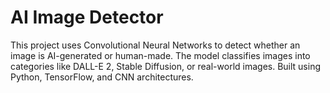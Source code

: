 # AI Image Detector

This project uses Convolutional Neural Networks to detect whether an image is AI-generated or human-made. The model classifies images into categories like DALL-E 2, Stable Diffusion, or real-world images. Built using Python, TensorFlow, and CNN architectures.
